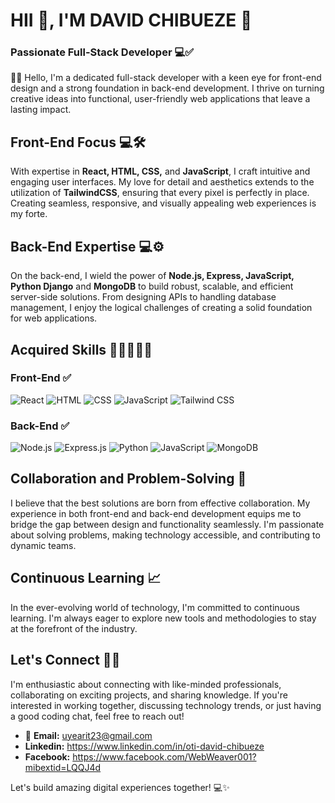 
# HII 🌹, I'M DAVID CHIBUEZE 🔱
### Passionate Full-Stack Developer 💻✅

👨‍💻 Hello, I'm a dedicated full-stack developer with a keen eye for front-end design and a strong foundation in back-end development. I thrive on turning creative ideas into functional, user-friendly web applications that leave a lasting impact.

## Front-End Focus 💻🛠️
With expertise in **React, HTML, CSS,** and **JavaScript**, I craft intuitive and engaging user interfaces. My love for detail and aesthetics extends to the utilization of **TailwindCSS**, ensuring that every pixel is perfectly in place. Creating seamless, responsive, and visually appealing web experiences is my forte.

## Back-End Expertise 💻⚙️
On the back-end, I wield the power of **Node.js, Express, JavaScript, Python Django** and **MongoDB** to build robust, scalable, and efficient server-side solutions. From designing APIs to handling database management, I enjoy the logical challenges of creating a solid foundation for web applications.

## Acquired Skills 💨💨💨💨💨

### Front-End ✅
![React](https://img.shields.io/badge/-React-61DAFB?logo=react&logoColor=white&style=flat)
![HTML](https://img.shields.io/badge/-HTML5-E34F26?logo=html5&logoColor=white&style=flat)
![CSS](https://img.shields.io/badge/-CSS3-1572B6?logo=css3&logoColor=white&style=flat)
![JavaScript](https://img.shields.io/badge/-JavaScript-F7DF1E?logo=javascript&logoColor=black&style=flat)
![Tailwind CSS](https://img.shields.io/badge/-Tailwind_CSS-38B2AC?logo=tailwind-css&logoColor=white&style=flat)

### Back-End ✅
![Node.js](https://img.shields.io/badge/-Node.js-339933?logo=node.js&logoColor=white&style=flat)
![Express.js](https://img.shields.io/badge/-Express.js-000000?logo=express&logoColor=white&style=flat)
![Python](https://img.shields.io/badge/python-3670A0?style=for-the-badge&logo=python&logoColor=ffdd54) 
![JavaScript](https://img.shields.io/badge/-JavaScript-F7DF1E?logo=javascript&logoColor=black&style=flat)
![MongoDB](https://img.shields.io/badge/-MongoDB-47A248?logo=mongodb&logoColor=white&style=flat)

## Collaboration and Problem-Solving 🤝
I believe that the best solutions are born from effective collaboration. My experience in both front-end and back-end development equips me to bridge the gap between design and functionality seamlessly. I'm passionate about solving problems, making technology accessible, and contributing to dynamic teams.

## Continuous Learning 📈
In the ever-evolving world of technology, I'm committed to continuous learning. I'm always eager to explore new tools and methodologies to stay at the forefront of the industry.

## Let's Connect 🌹🌟
I'm enthusiastic about connecting with like-minded professionals, collaborating on exciting projects, and sharing knowledge. If you're interested in working together, discussing technology trends, or just having a good coding chat, feel free to reach out!

- 📧 **Email:** uyearit23@gmail.com
-    **Linkedin:** https://www.linkedin.com/in/oti-david-chibueze
-    **Facebook:** https://www.facebook.com/WebWeaver001?mibextid=LQQJ4d
  
Let's build amazing digital experiences together! 💻✨
